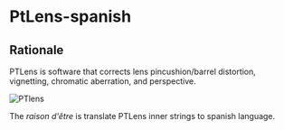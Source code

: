 # PtLens-spanish

## Rationale

PTLens is software that corrects lens pincushion/barrel distortion, vignetting, chromatic aberration, and perspective.

![PTlens](http://epaperpress.com/ptlens/images/PTLensScreen.gif)

The _raison d'être_ is translate PTLens inner strings to spanish language.
